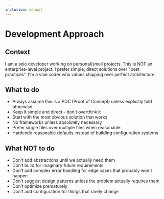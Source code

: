 ```yaml
---
inclusion: manual
---
```


# Development Approach

## Context
I am a solo developer working on personal/small projects. This is NOT an enterprise-level project. I prefer simple, direct solutions over "best practices". I'm a vibe coder who values shipping over perfect architecture.

## What to do
- Always assume this is a POC (Proof of Concept) unless explicitly told otherwise
- Keep it simple and direct - don't overthink it
- Start with the most obvious solution that works
- No frameworks unless absolutely necessary
- Prefer single files over multiple files when reasonable
- Hardcode reasonable defaults instead of building configuration systems

## What NOT to do
- Don't add abstractions until we actually need them
- Don't build for imaginary future requirements
- Don't add complex error handling for edge cases that probably won't happen
- Don't suggest design patterns unless the problem actually requires them
- Don't optimize prematurely
- Don't add configuration for things that rarely change